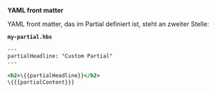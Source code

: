 **YAML front matter**

YAML front matter, das im Partial definiert ist, steht an zweiter Stelle: 

__`my-partial.hbs`__

``` hbs
---
partialHeadline: "Custom Partial"
---

<h2>\{{partialHeadline}}</h2>
\{{{partialContent}}}

```
